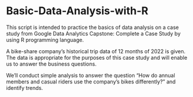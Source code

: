 # Basic-Data-Analysis-with-R
This script is intended to practice the basics of data analysis on a case study from Google Data Analytics Capstone: Complete a Case Study by using R programming language.

A bike-share company’s historical trip data of 12 months of 2022 is given. The data is appropriate for the purposes of this case study and will enable us to answer the business questions.

We’ll conduct simple analysis to answer the question “How do annual members and casual riders use the company’s bikes differently?” and identify trends.
